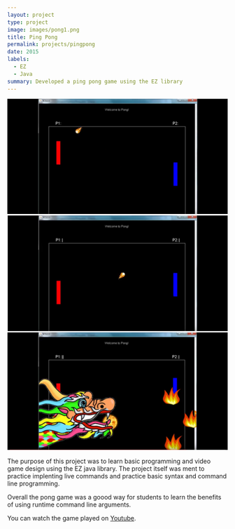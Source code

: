 ```yaml
---
layout: project
type: project
image: images/pong1.png
title: Ping Pong 
permalink: projects/pingpong
date: 2015
labels:
  - EZ
  - Java
summary: Developed a ping pong game using the EZ library
---
```


<div class="ui small rounded images">
  <img class="ui image" src="../images/pong2.png">
  <img class="ui image" src="../images/pong3.png">
  <img class="ui image" src="../images/pong4.png">
</div>

The purpose of this project was to learn basic programming and video game design using the EZ java library. The project itself was ment to practice implenting live commands and practice basic syntax and command line programming.

Overall the pong game was a goood way for students to learn the benefits of using runtime command line arguments. 

You can watch the game played on [Youtube](http://www-ee.eng.hawaii.edu/~mmouse/about.html).



